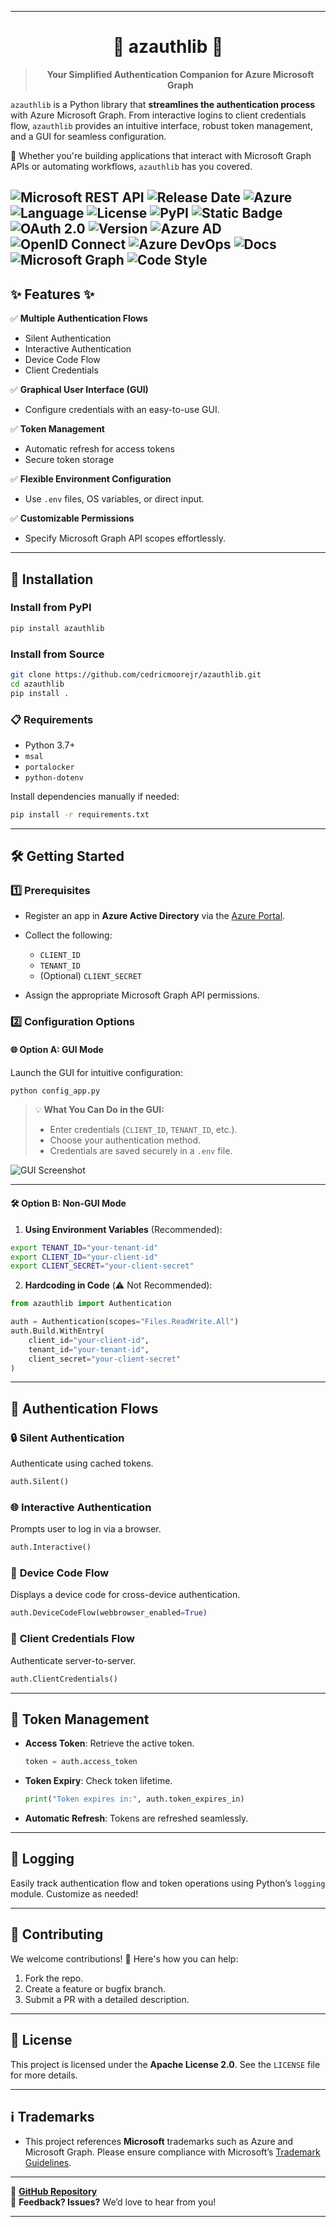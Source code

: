 

---

<div align="center">

# 🌟 **azauthlib** 🌟

> **Your Simplified Authentication Companion for Azure Microsoft Graph**

</div>


`azauthlib` is a Python library that **streamlines the authentication process** with Azure Microsoft Graph. From interactive logins to client credentials flow, `azauthlib` provides an intuitive interface, robust token management, and a GUI for seamless configuration.  

🔐 Whether you're building applications that interact with Microsoft Graph APIs or automating workflows, `azauthlib` has you covered.

![Microsoft REST API](https://img.shields.io/badge/Powered%20by-Microsoft%20REST%20APIs-blue)
![Release Date](https://img.shields.io/github/release-date/cedricmoorejr/azauthlib)
![Azure](https://img.shields.io/badge/Cloud-Azure-blue?logo=microsoft-azure)
![Language](https://img.shields.io/badge/language-python-blue)
![License](https://img.shields.io/github/license/cedricmoorejr/azauthlib)
![PyPI](https://img.shields.io/pypi/v/azauthlib)
![Static Badge](https://img.shields.io/badge/status-beta-yellow)
![OAuth 2.0](https://img.shields.io/badge/OAuth-2.0-blue)
![Version](https://img.shields.io/github/v/release/cedricmoorejr/azauthlib)
![Azure AD](https://img.shields.io/badge/Azure%20Active%20Directory-Integration-blue?logo=microsoft)
![OpenID Connect](https://img.shields.io/badge/OpenID%20Connect-Supported-green)
![Azure DevOps](https://img.shields.io/badge/DevOps-Azure-blue?logo=azure-devops)
![Docs](https://img.shields.io/badge/docs-complete-brightgreen)
![Microsoft Graph](https://img.shields.io/badge/Microsoft%20Graph-API-blue?logo=microsoft)
![Code Style](https://img.shields.io/badge/code%20style-pep8-green)
---

## ✨ **Features** ✨

✅ **Multiple Authentication Flows**  
- Silent Authentication  
- Interactive Authentication  
- Device Code Flow  
- Client Credentials  

✅ **Graphical User Interface (GUI)**  
- Configure credentials with an easy-to-use GUI.

✅ **Token Management**  
- Automatic refresh for access tokens  
- Secure token storage  

✅ **Flexible Environment Configuration**  
- Use `.env` files, OS variables, or direct input.  

✅ **Customizable Permissions**  
- Specify Microsoft Graph API scopes effortlessly.

---

## 🚀 **Installation**

### Install from PyPI  

```bash
pip install azauthlib
```

### Install from Source  

```bash
git clone https://github.com/cedricmoorejr/azauthlib.git
cd azauthlib
pip install .
```

### 📋 **Requirements**
- Python 3.7+
- `msal`
- `portalocker`
- `python-dotenv`

Install dependencies manually if needed:  

```bash
pip install -r requirements.txt
```

---

## 🛠 **Getting Started**

### 1️⃣ **Prerequisites**
- Register an app in **Azure Active Directory** via the [Azure Portal](https://portal.azure.com/).
- Collect the following:
  - `CLIENT_ID`
  - `TENANT_ID`
  - (Optional) `CLIENT_SECRET`  

- Assign the appropriate Microsoft Graph API permissions.

### 2️⃣ **Configuration Options**
#### 🌐 **Option A: GUI Mode**

Launch the GUI for intuitive configuration:

```bash
python config_app.py
```

> 💡 **What You Can Do in the GUI:**  
> - Enter credentials (`CLIENT_ID`, `TENANT_ID`, etc.).  
> - Choose your authentication method.  
> - Credentials are saved securely in a `.env` file.  

![GUI Screenshot](https://raw.githubusercontent.com/cedricmoorejr/azauthlib/v1.0.0b1/assets/gui_main.png)

---

#### 🛠 **Option B: Non-GUI Mode**

1. **Using Environment Variables** (Recommended):  

```bash
export TENANT_ID="your-tenant-id"
export CLIENT_ID="your-client-id"
export CLIENT_SECRET="your-client-secret"
```

2. **Hardcoding in Code** (⚠️ Not Recommended):  

```python
from azauthlib import Authentication

auth = Authentication(scopes="Files.ReadWrite.All")
auth.Build.WithEntry(
    client_id="your-client-id",
    tenant_id="your-tenant-id",
    client_secret="your-client-secret"
)
```

---

## 🔑 **Authentication Flows**

### 🔒 **Silent Authentication**  
Authenticate using cached tokens.  

```python
auth.Silent()
```

### 🌐 **Interactive Authentication**  
Prompts user to log in via a browser.

```python
auth.Interactive()
```

### 📱 **Device Code Flow**  
Displays a device code for cross-device authentication.

```python
auth.DeviceCodeFlow(webbrowser_enabled=True)
```

### 🤝 **Client Credentials Flow**  
Authenticate server-to-server.

```python
auth.ClientCredentials()
```

---

## 💼 **Token Management**

- **Access Token**: Retrieve the active token.  

  ```python
  token = auth.access_token
  ```

- **Token Expiry**: Check token lifetime.  

  ```python
  print("Token expires in:", auth.token_expires_in)
  ```

- **Automatic Refresh**: Tokens are refreshed seamlessly.

---

## 📜 **Logging**

Easily track authentication flow and token operations using Python’s `logging` module. Customize as needed!

---

## 🤝 **Contributing**

We welcome contributions! 🚀 Here's how you can help:  
1. Fork the repo.  
2. Create a feature or bugfix branch.  
3. Submit a PR with a detailed description.  

---

## 📄 **License**

This project is licensed under the **Apache License 2.0**. See the `LICENSE` file for more details.

---

## ℹ️ **Trademarks**

- This project references **Microsoft** trademarks such as Azure and Microsoft Graph. Please ensure compliance with Microsoft’s [Trademark Guidelines](https://www.microsoft.com/trademarks).

---

🔗 **[GitHub Repository](https://github.com/cedricmoorejr/azauthlib/tree/v1.0.2b1)**  
💬 **Feedback? Issues?** We’d love to hear from you!

--- 



